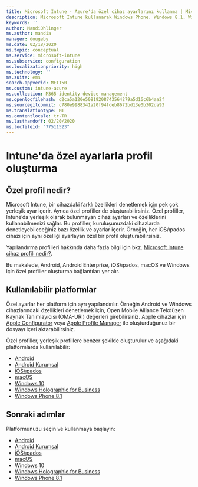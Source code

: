 ```yaml
---
title: Microsoft Intune - Azure'da özel cihaz ayarlarını kullanma | Microsoft Docs
description: Microsoft Intune kullanarak Windows Phone, Windows 8.1, Windows 10 ve üzeri, Android, Android Enterprise, macOS ve iOS/ıpados cihazları için özel ayarları kullanmak üzere bir profil ekleyin veya oluşturun
keywords: ''
author: MandiOhlinger
ms.author: mandia
manager: dougeby
ms.date: 02/18/2020
ms.topic: conceptual
ms.service: microsoft-intune
ms.subservice: configuration
ms.localizationpriority: high
ms.technology: ''
ms.suite: ems
search.appverid: MET150
ms.custom: intune-azure
ms.collection: M365-identity-device-management
ms.openlocfilehash: d2ca5a120e50819208743564279a5d16c6b4aa2f
ms.sourcegitcommit: c780e9988341a20f94fdeb8672bd13e0b302da93
ms.translationtype: MT
ms.contentlocale: tr-TR
ms.lasthandoff: 02/20/2020
ms.locfileid: "77511523"
---
```

# <a name="create-a-profile-with-custom-settings-in-intune"></a>Intune'da özel ayarlarla profil oluşturma

## <a name="what-are-custom-profiles"></a>Özel profil nedir?

Microsoft Intune, bir cihazdaki farklı özellikleri denetlemek için pek çok yerleşik ayar içerir. Ayrıca özel profiller de oluşturabilirsiniz. Özel profiller, Intune’da yerleşik olarak bulunmayan cihaz ayarları ve özelliklerini kullanabilmenizi sağlar. Bu profiller, kuruluşunuzdaki cihazlarda denetleyebileceğiniz bazı özellik ve ayarlar içerir. Örneğin, her iOS/ıpados cihazı için aynı özelliği ayarlayan özel bir profil oluşturabilirsiniz.

Yapılandırma profilleri hakkında daha fazla bilgi için bkz. [Microsoft Intune cihaz profili nedir?](device-profiles.md). 

Bu makalede, Android, Android Enterprise, iOS/ıpados, macOS ve Windows için özel profiller oluşturma bağlantıları yer alır.

## <a name="available-platforms"></a>Kullanılabilir platformlar

Özel ayarlar her platform için ayrı yapılandırılır. Örneğin Android ve Windows cihazlarındaki özellikleri denetlemek için, Open Mobile Alliance Tekdüzen Kaynak Tanımlayıcısı (OMA-URI) değerleri girebilirsiniz. Apple cihazlar için [Apple Configurator](https://itunes.apple.com/us/app/apple-configurator-2/id1037126344?mt=12) veya [Apple Profile Manager](https://support.apple.com/profile-manager) ile oluşturduğunuz bir dosyayı içeri aktarabilirsiniz.

Özel profiller, yerleşik profillere benzer şekilde oluşturulur ve aşağıdaki platformlarda kullanılabilir:

- [Android](../custom-settings-android.md)
- [Android Kurumsal](../custom-settings-android-for-work.md)
- [iOS/ıpados](custom-settings-ios.md)
- [macOS](custom-settings-macos.md)
- [Windows 10](custom-settings-windows-10.md)
- [Windows Holographic for Business](custom-settings-windows-holographic.md)
- [Windows Phone 8.1](custom-settings-windows-phone-8-1.md)

## <a name="next-steps"></a>Sonraki adımlar

Platformunuzu seçin ve kullanmaya başlayın:

- [Android](../custom-settings-android.md)
- [Android Kurumsal](../custom-settings-android-for-work.md)
- [iOS/ıpados](custom-settings-ios.md)
- [macOS](custom-settings-macos.md)
- [Windows 10](custom-settings-windows-10.md)
- [Windows Holographic for Business](custom-settings-windows-holographic.md)
- [Windows Phone 8.1](custom-settings-windows-phone-8-1.md)
